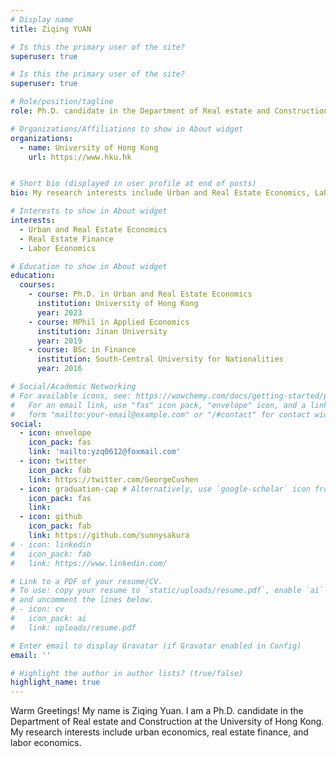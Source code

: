```yaml
---
# Display name
title: Ziqing YUAN

# Is this the primary user of the site?
superuser: true

# Is this the primary user of the site?
superuser: true

# Role/position/tagline
role: Ph.D. candidate in the Department of Real estate and Construction

# Organizations/Affiliations to show in About widget
organizations:
  - name: University of Hong Kong
    url: https://www.hku.hk


# Short bio (displayed in user profile at end of posts)
bio: My research interests include Urban and Real Estate Economics, Labor Economics.

# Interests to show in About widget
interests:
  - Urban and Real Estate Economics
  - Real Estate Finance
  - Labor Economics

# Education to show in About widget
education:
  courses:
    - course: Ph.D. in Urban and Real Estate Economics
      institution: University of Hong Kong
      year: 2023
    - course: MPhil in Applied Economics
      institution: Jinan University
      year: 2019
    - course: BSc in Finance
      institution: South-Central University for Nationalities
      year: 2016

# Social/Academic Networking
# For available icons, see: https://wowchemy.com/docs/getting-started/page-builder/#icons
#   For an email link, use "fas" icon pack, "envelope" icon, and a link in the
#   form "mailto:your-email@example.com" or "/#contact" for contact widget.
social:
  - icon: envelope
    icon_pack: fas
    link: 'mailto:yzq0612@foxmail.com'
  - icon: twitter
    icon_pack: fab
    link: https://twitter.com/GeorgeCushen
  - icon: graduation-cap # Alternatively, use `google-scholar` icon from `ai` icon pack
    icon_pack: fas
    link: 
  - icon: github
    icon_pack: fab
    link: https://github.com/sunnysakura
# - icon: linkedin
#   icon_pack: fab
#   link: https://www.linkedin.com/

# Link to a PDF of your resume/CV.
# To use: copy your resume to `static/uploads/resume.pdf`, enable `ai` icons in `params.toml`,
# and uncomment the lines below.
# - icon: cv
#   icon_pack: ai
#   link: uploads/resume.pdf

# Enter email to display Gravatar (if Gravatar enabled in Config)
email: ''

# Highlight the author in author lists? (true/false)
highlight_name: true
---
```


Warm Greetings! My name is Ziqing Yuan. I am a Ph.D. candidate in the Department of Real estate and Construction at the University of Hong Kong. My research interests include urban economics, real estate finance, and labor economics.
